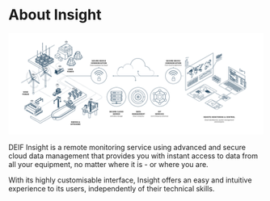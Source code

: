 # About Insight

![](<../.gitbook/assets/image (9).png>)

DEIF Insight is a remote monitoring service using advanced and secure cloud data management that provides you with instant access to data from all your equipment, no matter where it is - or where you are.

With its highly customisable interface, Insight offers an easy and intuitive experience to its users, independently of their technical skills.

